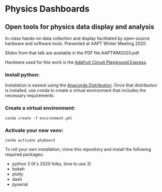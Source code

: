 # Physics Dashboards
## Open tools for physics data display and analysis

In-class hands-on data collection and display facilitated by open-source hardware and software tools. Presented at AAPT Winter Meeting 2020.

Slides from that talk are available in the PDF file AAPTWM2020.pdf.

Hardware used for this work is the [Adafruit Circuit Playground Express](https://www.adafruit.com/product/3333).

### Install python:
Installation is easiest using the [Anaconda Distribution](https://www.anaconda.com/distribution/). Once that distribution is installed, use conda to create a virtual environment that includes the necessary requirements:

### Create a virtual environment:
`conda create -f environment.yml`

### Activate your new venv:
`conda activate phyboard`

To roll your own installation, clone this repository and install the following required packages:
 - python 3 (It's 2020 folks, time to use 3)
 - bokeh
 - plotly
 - dash
 - pyserial
